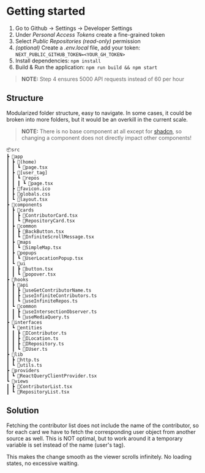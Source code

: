 # Getting started

1. Go to Github -> Settings -> Developer Settings
2. Under _Personal Access Tokens_ create a fine-grained token
3. Select _Public Repositories (read-only)_ permission
4. _(optional)_ Create a _.env.local_ file, add your token: `NEXT_PUBLIC_GITHUB_TOKEN=<YOUR_GH_TOKEN>`
5. Install dependencies: `npm install`
6. Build & Run the application: `npm run build && npm start`

> **NOTE:** Step 4 ensures 5000 API requests instead of 60 per hour

## Structure

Modularized folder structure, easy to navigate. In some cases, it could be broken into more folders, but it would be an overkill in the current scale.

> **NOTE:** There is no base component at all except for [shadcn](https://ui.shadcn.com/docs/components), so changing a component does not directly impact other components!

```
📦src
┣ 📂app
┃ ┣ 📂(home)
┃ ┃ ┗ 📜page.tsx
┃ ┣ 📂[user_tag]
┃ ┃ ┗ 📂repos
┃ ┃ ┃ ┗ 📜page.tsx
┃ ┣ 📜favicon.ico
┃ ┣ 📜globals.css
┃ ┗ 📜layout.tsx
┣ 📂components
┃ ┣ 📂cards
┃ ┃ ┣ 📜ContributorCard.tsx
┃ ┃ ┗ 📜RepositoryCard.tsx
┃ ┣ 📂common
┃ ┃ ┣ 📜BackButton.tsx
┃ ┃ ┗ 📜InfiniteScrollMessage.tsx
┃ ┣ 📂maps
┃ ┃ ┗ 📜SimpleMap.tsx
┃ ┣ 📂popups
┃ ┃ ┗ 📜UserLocationPopup.tsx
┃ ┗ 📂ui
┃ ┃ ┣ 📜button.tsx
┃ ┃ ┗ 📜popover.tsx
┣ 📂hooks
┃ ┣ 📂api
┃ ┃ ┣ 📜useGetContributorName.ts
┃ ┃ ┣ 📜useInfiniteContributors.ts
┃ ┃ ┗ 📜useInfiniteRepos.ts
┃ ┗ 📂common
┃ ┃ ┣ 📜useIntersectionObserver.ts
┃ ┃ ┗ 📜useMediaQuery.ts
┣ 📂interfaces
┃ ┗ 📂entities
┃ ┃ ┣ 📜IContributor.ts
┃ ┃ ┣ 📜ILocation.ts
┃ ┃ ┣ 📜IRepository.ts
┃ ┃ ┗ 📜IUser.ts
┣ 📂lib
┃ ┣ 📜http.ts
┃ ┗ 📜utils.ts
┣ 📂providers
┃ ┗ 📜ReactQueryClientProvider.tsx
┗ 📂views
┃ ┣ 📜ContributorList.tsx
┃ ┗ 📜RepositoryList.tsx
```

## Solution

Fetching the contributor list does not include the name of the contributor, so for each card we have to fetch the corresponding user object from another source as well. This is NOT optimal, but to work around it a temporary variable is set instead of the name (user's tag).

This makes the change smooth as the viewer scrolls infinitely. No loading states, no excessive waiting.
